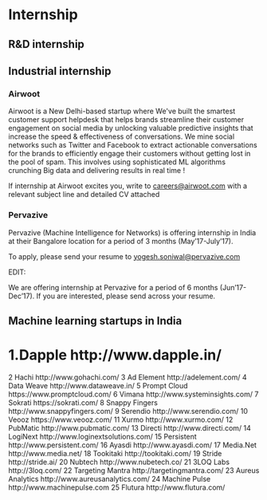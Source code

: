 # Internship
<h2>R&D internship</h2>
<h2>Industrial internship</h2>
<h3>Airwoot</h3>
<p>Airwoot  is a New Delhi-based startup where We've built the smartest customer  support helpdesk that helps brands streamline their customer engagement  on social media by unlocking valuable predictive insights that increase  the speed & effectiveness of conversations. We mine social networks  such as Twitter and Facebook to extract actionable conversations for the  brands to efficiently engage their customers without getting lost in  the pool of spam. This involves using sophisticated ML algorithms crunching Big data and delivering results in real time !

If internship at Airwoot excites you, write to careers@airwoot.com with a relevant subject line and detailed CV attached<p>

<h3>Pervazive</h3>
Pervazive (Machine Intelligence for Networks) is offering internship in India at their Bangalore location for a period of 3 months (May’17-July’17).

To apply, please send your resume to yogesh.soniwal@pervazive.com

EDIT:

We are offering internship at Pervazive for a period of 6 months (Jun’17-Dec’17). If you are interested, please send across your resume.

<h2>Machine learning startups in India</h2>
<h1>1.Dapple	http://www.dapple.in/</h1>
2	Hachi	http://www.gohachi.com/
3	Ad Element	http://adelement.com/
4	Data Weave	http://www.dataweave.in/
5	Prompt Cloud	https://www.promptcloud.com/
6	 Vimana	http://www.systeminsights.com/
7	 Sokrati	https://sokrati.com/
8	 Snappy Fingers	http://www.snappyfingers.com/
9	Serendio	http://www.serendio.com/
10	Veooz	https://www.veooz.com/
11	Xurmo	http://www.xurmo.com/
12	PubMatic	http://www.pubmatic.com/
13	Directi	http://www.directi.com/
14	LogiNext	http://www.loginextsolutions.com/
15	Persistent	http://www.persistent.com/
16	Ayasdi	http://www.ayasdi.com/
17	Media.Net	http://www.media.net/
18	Tookitaki	http://tookitaki.com/
19	Stride	http://stride.ai/
20	Nubtech	http://www.nubetech.co/
21	3LOQ Labs	http://3loq.com/
22	Targeting Mantra	http://targetingmantra.com/
23	Aureus Analytics	http://www.aureusanalytics.com/
24	Machine Pulse	http://www.machinepulse.com
25	Flutura	http://www.flutura.com/
